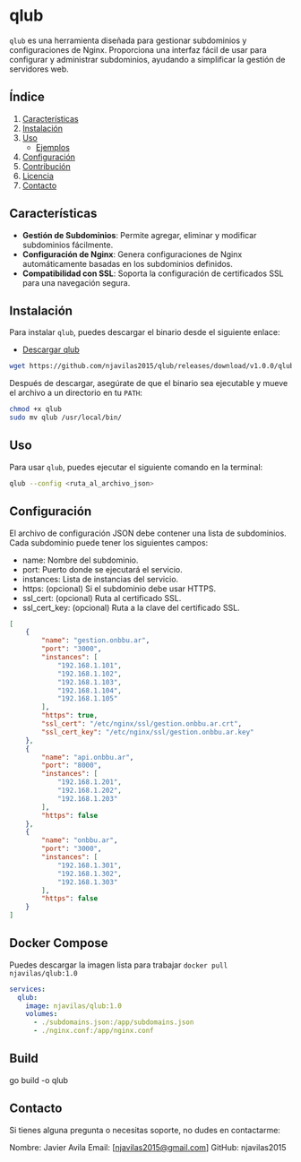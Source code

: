 # qlub

`qlub` es una herramienta diseñada para gestionar subdominios y configuraciones de Nginx. Proporciona una interfaz fácil de usar para configurar y administrar subdominios, ayudando a simplificar la gestión de servidores web.

## Índice

1. [Características](#características)
2. [Instalación](#instalación)
3. [Uso](#uso)
   - [Ejemplos](#ejemplos)
4. [Configuración](#configuración)
5. [Contribución](#contribución)
6. [Licencia](#licencia)
7. [Contacto](#contacto)

## Características

- **Gestión de Subdominios**: Permite agregar, eliminar y modificar subdominios fácilmente.
- **Configuración de Nginx**: Genera configuraciones de Nginx automáticamente basadas en los subdominios definidos.
- **Compatibilidad con SSL**: Soporta la configuración de certificados SSL para una navegación segura.

## Instalación

Para instalar `qlub`, puedes descargar el binario desde el siguiente enlace:

- [Descargar qlub](https://github.com/njavilas2015/qlub/releases/download/v1.0.0/qlub)

```bash
wget https://github.com/njavilas2015/qlub/releases/download/v1.0.0/qlub
```

Después de descargar, asegúrate de que el binario sea ejecutable y mueve el archivo a un directorio en tu `PATH`:

```bash
chmod +x qlub
sudo mv qlub /usr/local/bin/
```

## Uso
Para usar `qlub`, puedes ejecutar el siguiente comando en la terminal:

```bash
qlub --config <ruta_al_archivo_json>
```

## Configuración
El archivo de configuración JSON debe contener una lista de subdominios. Cada subdominio puede tener los siguientes campos:

- name: Nombre del subdominio.
- port: Puerto donde se ejecutará el servicio.
- instances: Lista de instancias del servicio.
- https: (opcional) Si el subdominio debe usar HTTPS.
- ssl_cert: (opcional) Ruta al certificado SSL.
- ssl_cert_key: (opcional) Ruta a la clave del certificado SSL.


```json
[
    {
        "name": "gestion.onbbu.ar",
        "port": "3000",
        "instances": [
            "192.168.1.101",
            "192.168.1.102",
            "192.168.1.103",
            "192.168.1.104",
            "192.168.1.105"
        ],
        "https": true,
        "ssl_cert": "/etc/nginx/ssl/gestion.onbbu.ar.crt",
        "ssl_cert_key": "/etc/nginx/ssl/gestion.onbbu.ar.key"
    },
    {
        "name": "api.onbbu.ar",
        "port": "8000",
        "instances": [
            "192.168.1.201",
            "192.168.1.202",
            "192.168.1.203"
        ],
        "https": false
    },
    {
        "name": "onbbu.ar",
        "port": "3000",
        "instances": [
            "192.168.1.301",
            "192.168.1.302",
            "192.168.1.303"
        ],
        "https": false
    }
]
```

## Docker Compose 
Puedes descargar la imagen lista para trabajar `docker pull njavilas/qlub:1.0`

```yml
services:
  qlub:
    image: njavilas/qlub:1.0
    volumes:
      - ./subdomains.json:/app/subdomains.json
      - ./nginx.conf:/app/nginx.conf
```

## Build

go build -o qlub

## Contacto
Si tienes alguna pregunta o necesitas soporte, no dudes en contactarme:

Nombre: Javier Avila
Email: [njavilas2015@gmail.com]
GitHub: njavilas2015